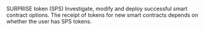 SURPRISE token (SPS)
Investigate, modify and deploy successful smart contract options. The receipt of tokens for new smart contracts depends on whether the user has SPS tokens.
